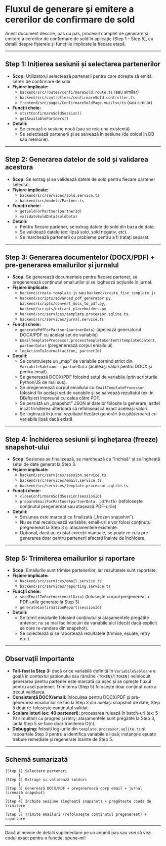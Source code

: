 # Fluxul de generare și emitere a cererilor de confirmare de sold

Acest document descrie, pas cu pas, procesul complet de generare și emitere a cererilor de confirmare de sold în aplicație (Step 1 - Step 5), cu detalii despre fișierele și funcțiile implicate la fiecare etapă.

---

## Step 1: Inițierea sesiunii și selectarea partenerilor
- **Scop:** Utilizatorul selectează partenerii pentru care dorește să emită cereri de confirmare de sold.
- **Fișiere implicate:**
  - `backend/src/routes/confirmareSold.route.ts` (sau similar)
  - `backend/src/controllers/confirmareSold.controller.ts`
  - `frontend/src/pages/ConfirmareSoldPage.vue/tsx/ts` (sau similar)
- **Funcții cheie:**
  - `startConfirmareSoldSession()`
  - `getAvailablePartners()`
- **Detalii:**
  - Se creează o sesiune nouă (sau se reia una existentă).
  - Se selectează partenerii și se salvează în sesiune (de obicei în DB sau memorie).

---

## Step 2: Generarea datelor de sold și validarea acestora
- **Scop:** Se extrag și se validează datele de sold pentru fiecare partener selectat.
- **Fișiere implicate:**
  - `backend/src/services/sold.service.ts`
  - `backend/src/models/Partner.ts`
- **Funcții cheie:**
  - `getSoldForPartner(partnerId)`
  - `validateSoldData(soldData)`
- **Detalii:**
  - Pentru fiecare partener, se extrag datele de sold din baza de date.
  - Se validează datele (ex: lipsă sold, sold negativ, etc).
  - Se marchează partenerii cu probleme pentru a fi tratați separat.

---

## Step 3: Generarea documentelor (DOCX/PDF) + pre-generarea emailurilor și jurnalul
- **Scop:** Se generează documentele pentru fiecare partener, se pregenerează conținutul emailurilor și se loghează acțiunile în jurnal.
- **Fișiere implicate:**
  - `backend/create-template.js` sau `backend/create_fise_template.js`
  - `backend/scripts/advanced_pdf_generator.py`, `backend/scripts/convert_docx_to_pdf.py`, `backend/scripts/extract_placeholders.py`
  - `backend/src/services/template.processor.sqlite.ts`
  - `backend/src/services/jurnal.service.ts`
- **Funcții cheie:**
  - `generatePdfForPartner(partnerData)` (apelează generatorul DOCX/PDF cu același set de variabile)
  - `EmailTemplateProcessor.processTemplateContent(templateContent, partnerData)` (pregenerează corpul emailului)
  - `logActionToJournal(action, partnerId)`
- **Detalii:**
  - Se construiește un „map” de variabile pornind strict din `VariabileSabloane` + `partnerData` (aceleași valori pentru DOCX și pentru email).
  - Se generează DOCX/PDF folosind setul de variabile (prin scripturile Python/JS de mai sus).
  - Se pregenerează corpul emailului cu `EmailTemplateProcessor` folosind fix același set de variabile și se salvează rezultatul (ex: în DB/fișier) împreună cu calea către PDF.
  - Se persistă un „snapshot” JSON al datelor folosite la generare, astfel încât trimiterea ulterioară să refolosească exact aceleași valori.
  - Se loghează în jurnal rezultatul fiecărei generări (reușită/eroare) cu variabile lipsă dacă există.

---

## Step 4: Închiderea sesiunii și înghețarea (freeze) snapshot-ului
- **Scop:** Sesiunea se finalizează, se marchează ca "închisă" și se îngheață setul de date generat la Step 3.
- **Fișiere implicate:**
  - `backend/src/services/session.service.ts`
  - `backend/src/services/email.service.ts`
  - `backend/src/services/template.processor.sqlite.ts`
- **Funcții cheie:**
  - `closeConfirmareSoldSession(sessionId)`
  - `prepareEmailForPartner(partnerData, pdfPath)` (refolosește conținutul pregenereat sau atașează PDF-urile)
- **Detalii:**
  - Sesiunea este marcată ca finalizată („frozen snapshot”).
  - Nu se mai recalculează variabile; email-urile vor folosi conținutul pregenereat la Step 3 și atașamentele existente.
  - Opțional, dacă au existat corecții manuale, se poate re-rula pre-generarea doar pentru partenerii afectați înainte de închidere.

---

## Step 5: Trimiterea emailurilor și raportare
- **Scop:** Emailurile sunt trimise partenerilor, iar rezultatele sunt raportate.
- **Fișiere implicate:**
  - `backend/src/services/email.service.ts`
  - `backend/src/services/reporting.service.ts`
- **Funcții cheie:**
  - `sendEmailToPartner(emailData)` (folosește corpul pregenereat + PDF-urile generate la Step 3)
  - `generateConfirmationReport(sessionId)`
- **Detalii:**
  - Se trimit emailurile folosind conținutul și atașamentele pregătite anterior; nu se mai fac înlocuiri de variabile aici (decât dacă explicit se cere re-randare din snapshot).
  - Se colectează și se raportează rezultatele (trimise, eșuate, retry etc.).

---

## Observații importante
- **Fail-fast la Step 3:** dacă orice variabilă definită în `VariabileSabloane` e goală în contextul șablonului sau rămâne `{TOKEN}`/`[TOKEN]` neînlocuit, generarea pentru partener este marcată ca eșec și se oprește fluxul pentru acel partener. Trimiterea (Step 5) folosește doar conținut care a trecut validarea.
- **Consistență DOCX/email:** înlocuirea pentru DOCX/PDF și pre-generarea emailurilor se fac la Step 3 din același snapshot de date; Step 5 doar re-folosește conținutul validat.
- **Scalare loturi (ex: 40 parteneri):** procesarea rulează în batch-uri (ex: 5–10 simultan) cu progres și retry; atașamentele sunt pregătite la Step 3, iar la Step 5 se face doar trimiterea O(n).
- **Debugging:** folosiți log-urile din `template.processor.sqlite.ts` și rapoartele Step 3 pentru a identifica variabilele lipsă; instanțele eșuate trebuie remediate și regenerate înainte de Step 5.

---

## Schemă sumarizată

```
[Step 1] Selectare parteneri
      |
[Step 2] Extrage și validează solduri
      |
[Step 3] Generează DOCX/PDF + pregenerează corp email + jurnal (creează snapshot)
      |
[Step 4] Închide sesiune (îngheață snapshot) + pregătește coada de trimitere
      |
[Step 5] Trimite emailuri (refolosește conținutul pregenereat) + raportare
```

---

Dacă ai nevoie de detalii suplimentare pe un anumit pas sau vrei să vezi codul exact pentru o funcție, spune-mi!
